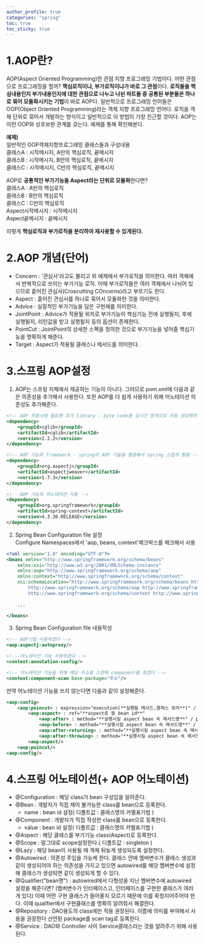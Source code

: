 ```yaml
---
author_profile: true
categories: "spring"
toc: true
toc_sticky: true
---
```



# 1.AOP란?
AOP(Aspect Oriented Programming)란 관점 지향 프로그래밍 기법이다. 어떤 관점으로 프로그래밍을 할까? **핵심로직이냐, 부가로직이냐가 바로 그 관점**이다. **로직들을 핵심내용인지 부가내용인지에 대한 관점으로 나누고 나뉜 파트들 중 공통된 부분들은 하나로 묶어 모듈화시키는 기법**이 바로 AOP다. 일반적으로 프로그래밍 언어들은 OOP(Object Oriented Programming)라는 객체 지향 프로그래밍 언어다. 로직을 객체 단위로 묶어서 개발하는 방식이고 일반적으로 이 방법이 가장 친근할 것이다. AOP는 이런 OOP와 상호보완 관계를 갖는다. 예제를 통해 확인해본다.         

**예제)**             
일반적인 OOP객체지향프로그래밍 클래스들과 구성내용                  
클래스A : 시작메시지, A만의 핵심로직, 끝메시지        
클래스B : 시작메시지, B만의 핵심로직, 끝메시지       
클래스C : 시작메시지, C만의 핵심로직, 끝메시지        

AOP로 **공통적인 부가기능을 Aspect라는 단위로 모듈화**한다면?         
클래스A : A만의 핵심로직             
클래스B : B만의 핵심로직             
클래스C : C만의 핵심로직             
Aspect시작메시지 : 시작메시지            
Aspect끝메시지 : 끝메시지          

이렇게 **핵심로직과 부가로직을 분리하여 재사용할 수 있게된다.**        

# 2.AOP 개념(단어)
- Concern : '관심사'라고도 불리고 위 예제에서 부가로직을 의미한다. 여러 객체에서 반복적으로 쓰이는 부가기능 로직. 이때 부가로직들은 여러 객체에서 나뉘어 있으므로 흩어진 관심사(Croscutting COncerns)라고 부르기도 한다.
- Aspect : 흩어진 관심사를 하나로 묶어서 모듈화한 것을 의미한다.
- Advice : 실질적인 부가기능을 담은 구현체를 의미한다.
- JointPoint : Advice가 적용될 위치로 부가기능이 핵심기능 전에 실행될지, 후에 실행될지, 리턴값을 받고 실행될지 등의 옵션이 존재한다.
- PointCut : JointPoint의 상세한 스펙을 정의한 것으로 부가기능을 넣어줄 핵심기능을 명확하게 해준다.
- Target : Aspect가 적용될 클래스나 메서드를 의미한다.

# 3.스프링 AOP설정
1. AOP는 스프링 자체에서 제공하는 기능이 아니다. 그러므로 pom.xml에 다음과 같은 의존성을 추가해서 사용한다. 또한 AOP를 더 쉽게 사용하기 위해 어노테이션 의존성도 추가해준다.

```xml
<!-- AOP 적용시에 필요한 추가 library - byte code를 실시간 동적으로 자동 생성해주는 기능의 library -->
<dependency>
    <groupId>cglib</groupId>
    <artifactId>cglib</artifactId>
    <version>2.2.2</version>
</dependency>

<!-- AOP 기능의 framework - spring이 AOP 기술을 활용해서 spring 스럽게 활용 -->
<dependency>
    <groupId>org.aspectj</groupId>
    <artifactId>aspectjweaver</artifactId>
    <version>1.7.3</version>
</dependency>

<!-- AOP 기능의 어노테이션 사용 -->
<dependency>
    <groupId>org.springframework</groupId>
    <artifactId>spring-context</artifactId>
    <version>4.3.30.RELEASE</version>
</dependency>
```

2. Spring Bean Configuration file 설정          
Configure Namespaces에서 'aop, beans, context'체크박스를 체크해서 사용         

```xml
<?xml version="1.0" encoding="UTF-8"?>
<beans xmlns="http://www.springframework.org/schema/beans"
	xmlns:xsi="http://www.w3.org/2001/XMLSchema-instance"
	xmlns:aop="http://www.springframework.org/schema/aop"
	xmlns:context="http://www.springframework.org/schema/context"
	xsi:schemaLocation="http://www.springframework.org/schema/beans http://www.springframework.org/schema/beans/spring-beans.xsd
		http://www.springframework.org/schema/aop http://www.springframework.org/schema/aop/spring-aop-4.3.xsd
		http://www.springframework.org/schema/context http://www.springframework.org/schema/context/spring-context-4.3.xsd">
    
    ...

</beans>
```

3. Spring Bean Configuration file 내용작성           

```xml
<!-- AOP기법 사용하겠다 -->
<aop:aspectj-autoproxy/>

<!-- 어노테이션 기능 사용하겠다 -->
<context:annotation-config/>

<!-- 어노테이션 기능을 위해 해당 주소를 스캔해 component를 찾겠다 -->
<context:component-scan base-package="주소"/>
```

만약 어노테이션 기능을 쓰지 않는다면 다음과 같이 설정해준다.

```xml
<aop:config>
    <aop:poincut> : expression="execution(**실행될 메서드,클래스 위치**)" / id="**해당포인트컷 id**"
        <aop:aspect> : ref="**aspect로 쓸 bean id**" 
            <aop:after> : method="**실행시킬 aspect bean 속 메서드명**" / pointcut-ref="**실행시킬 포인트컷 id**"
            <aop:before> : method="**실행시킬 aspect bean 속 메서드명**" / pointcut-ref="**실행시킬 포인트컷 id**"
            <aop:after-returning> : method="**실행시킬 aspect bean 속 메서드명**" / pointcut-ref="**실행시킬 포인트컷 id**" / returning="**return한 값의 변수명**"
            <aop:after-throwing> : method="**실행시킬 aspect bean 속 메서드명**" / pointcut-ref="**실행시킬 포인트컷 id**" / throwing="**throw한 예외의 변수명**"
        <aop:aspect/>
    <aop:poincut/>
<aop:config/>
```

# 4.스프링 어노테이션(+ AOP 어노테이션)
- @Configuration : 해당 class가 bean 구성임을 알려준다.
- @Bean : 개발자가 직접 제어 불가능한 class를 bean으로 등록한다.
    - name : bean id 설정( 디폴트값 : 클래스명의 카멜표기법 )
- @Component : 개발자가 직접 작성한 class를 bean으로 등록한다.
    - value : bean id 설정( 디폴트값 : 클래스명의 카멜표기법 )
- @Aspect : 해당 클래스를 부가기능 class(Aspect)로 등록한다.
- @Scope : 말그대로 scope설정한다.( 디폴트값 : singleton )
- @Lazy : 해당 bean이 사용될 때 객체 뒤늦게 생성되도록 설정한다.
- @Autowired : 의존성 주입을 가능케 한다. 클래스 안에 멤버변수가 클래스 생성과 같이 생성되어야 하는 의존성을 가지고 있으면 autowired를 해당 멤버변수에 설정해 클래스가 생성되면 같이 생성되게 할 수 있다.
- @Qualifier("bean명") : autowired에서 다형성을 지닌 멤버변수에 autowired 설정을 해준다면? (멤버변수가 인터페이스고, 인터페이스를 구현한 클래스가 여러개 있다) 이때 어떤 구현 클래스가 들어올지 모르기 때문에 이를 확정지어주어야 한다. 이때 qualifier에서 구현클래스를 명확히 알려줘서 해결한다.
- @Repository : DAO용도의 class에만 적용 권장된다. 이름에 의미를 부여해서 사용을 권장한다
선언된 package를 scan tag로 등록한다.
- @Service : DAO와 Controller 사이 Service클래스라는 것을 알려주기 위해 사용된다.

